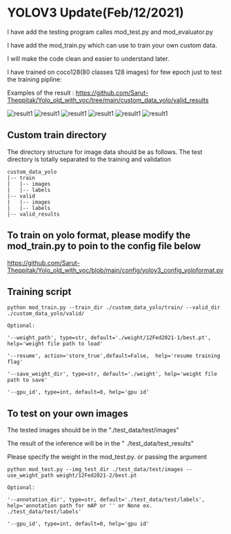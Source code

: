 
# YOLOV3 Update(Feb/12/2021)
I have add the testing program calles mod_test.py and mod_evaluator.py 

I have add the mod_train.py which can use to train your own custom data. 

I will make the code clean and easier to understand later.

I have trained on coco128(80 classes 128 images) for few epoch just to test the training pipline:

Examples of the result : https://github.com/Sarut-Theppitak/Yolo_old_with_voc/tree/main/custom_data_yolo/valid_results


![result1](./custom_data_yolo/valid_results/000000000025.jpg)
![result1](./custom_data_yolo/valid_results/000000000036.jpg)
![result1](./custom_data_yolo/valid_results/000000000049.jpg)
![result1](./custom_data_yolo/valid_results/000000000061.jpg)
![result1](./custom_data_yolo/valid_results/000000000086.jpg)
![result1](./custom_data_yolo/valid_results/000000000127.jpg)

## Custom train directory 
The directory structure for image data should be as follows. The test directory is totally separated to the training and validation
```
custom_data_yolo
|-- train
|   |-- images
|   |-- labels
|-- valid
|   |-- images
|   |-- labels
|-- valid_results
```

## To train on yolo format, please modify the mod_train.py to poin to the config file below
https://github.com/Sarut-Theppitak/Yolo_old_with_voc/blob/main/config/yolov3_config_yoloformat.py

## Training script

```
python mod_train.py --train_dir ./custom_data_yolo/train/ --valid_dir ./custom_data_yolo/valid/
```
```
Optional:

'--weight_path', type=str, default='./weight/12Fed2021-1/best.pt', help='weight file path to load'

'--resume', action='store_true',default=False,  help='resume training flag'

'--save_weight_dir', type=str, default='./weight', help='weight file path to save'

'--gpu_id', type=int, default=0, help='gpu id'
```

## To test on your own images
The tested images should be in the   "./test_data/test/images"

The result of the inference will be in the  " ./test_data/test_results"

Please specify the weight in the mod_test.py. or passing the argument

```
python mod_test.py --img_test_dir ./test_data/test/images --use_weight_path weight/12Fed2021-2/best.pt
```
```
Optional:

'--annotation_dir', type=str, default='./test_data/test/labels', help='annotation path for mAP or '' or None ex. ./test_data/test/labels'

'--gpu_id', type=int, default=0, help='gpu id'
```
